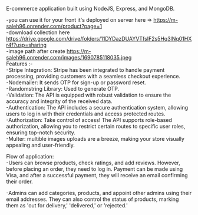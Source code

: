 E-commerce application built using NodeJS, Express, and MongoDB.

-you can use it for your front it's deployed on server here => https://m-saleh96.onrender.com/product?page=1 <br>
-download collection here https://drive.google.com/drive/folders/11DYDazDUAYVTfsIF2s5Hq3lNq01HXr4f?usp=sharing<br>
-image path after create https://m-saleh96.onrender.com/images/1690785118035.jpeg <br>
Features :-<br>
-Stripe Integration: Stripe has been integrated to handle payment processing, providing customers with a seamless checkout experience.<br>
-Nodemailer: It sends OTP for sign-up or password reset.<br>
-Randomstring Library: Used to generate OTP.<br>
-Validation: The API is equipped with robust validation to ensure the accuracy and integrity of the received data.<br>
-Authentication: The API includes a secure authentication system, allowing users to log in with their credentials and access protected routes.<br>
-Authorization: Take control of access! The API supports role-based authorization, allowing you to restrict certain routes to specific user roles, ensuring top-notch security.<br>
-Multer: multible images uploads are a breeze, making your store visually appealing and user-friendly.<br>

Flow of application:<br>
-Users can browse products, check ratings, and add reviews. However, before placing an order, they need to log in. Payment can be made using Visa, and after a successful payment, they will receive an email confirming their order.<br>

-Admins can add categories, products, and appoint other admins using their email addresses. They can also control the status of products, marking them as 'out for delivery,' 'delivered,' or 'rejected.'
